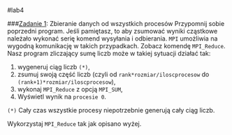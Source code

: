#lab4

###[Zadanie 1](https://github.com/mmotel/zjp-labs/tree/master/lab4/zad1): Zbieranie danych od wszystkich procesów
Przypomnij sobie poprzedni program. Jeśli pamiętasz, to aby zsumować wyniki cząstkowe należało wykonać serię komend wysyłania i odbierania. `MPI` umożliwia na wygodną komunikację w takich przypadkach. Zobacz komendę `MPI_Reduce`. Nasz program zliczający sumę liczb może w takiej sytuacji działać tak:

 1. wygeneruj ciąg liczb `(*)`,
 2. zsumuj swoją część liczb (czyli od `rank*rozmiar/iloscprocesow` do `(rank+1)*rozmiar/iloscprocesow`),
 3. wykonaj `MPI_Reduce` z opcją `MPI_SUM`,
 4. Wyświetl wynik na `procesie 0`.

`(*)` Cały czas wszystkie procesy niepotrzebnie generują cały ciąg liczb.

Wykorzystaj `MPI_Reduce` tak jak opisano wyżej.
